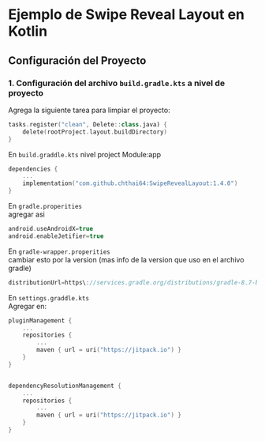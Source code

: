 # Ejemplo de Swipe Reveal Layout en Kotlin

## Configuración del Proyecto

### 1. Configuración del archivo `build.gradle.kts` a nivel de proyecto
Agrega la siguiente tarea para limpiar el proyecto:

```kotlin
tasks.register("clean", Delete::class.java) {
    delete(rootProject.layout.buildDirectory)
}
```

En `build.graddle.kts` nivel project Module:app
```kotlin
dependencies {
    ...
    implementation("com.github.chthai64:SwipeRevealLayout:1.4.0")
}
```

En `gradle.properities`   
agregar asi
```kotlin
android.useAndroidX=true
android.enableJetifier=true
```

En `gradle-wrapper.properities`  
cambiar esto por la version (mas info de la version que uso en el archivo gradle)
```kotlin
distributionUrl=https\://services.gradle.org/distributions/gradle-8.7-bin.zip
```

En `settings.graddle.kts`  
Agregar en:
```kotlin
pluginManagement {
    ...
    repositories {
        ...
        maven { url = uri("https://jitpack.io") }
    }
}


dependencyResolutionManagement {
    ...
    repositories {
        ...
        maven { url = uri("https://jitpack.io") }
    }
}
```
